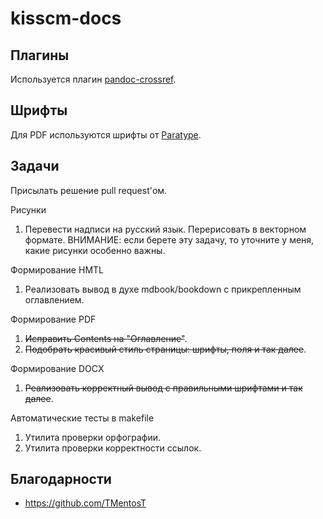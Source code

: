 # kisscm-docs

## Плагины

Используется плагин [pandoc-crossref](https://lierdakil.github.io/pandoc-crossref/).

## Шрифты

Для PDF используются шрифты от [Paratype](http://rus.paratype.ru/pt-sans-pt-serif).

## Задачи

Присылать решение pull request'ом.

Рисунки

1. Перевести надписи на русский язык. Перерисовать в векторном формате. ВНИМАНИЕ: если берете эту задачу, то уточните у меня, какие рисунки особенно важны.

Формирование HMTL

1. Реализовать вывод в духе mdbook/bookdown с прикрепленным оглавлением.

Формирование PDF

1. ~~Исправить Contents на "Оглавление"~~.
1. ~~Подобрать красивый стиль страницы: шрифты, поля и так далее~~.

Формирование DOCX

1. ~~Реализовать корректный вывод с правильными шрифтами и так далее~~.

Автоматические тесты в makefile

1. Утилита проверки орфографии.
1. Утилита проверки корректности ссылок.

## Благодарности

* https://github.com/TMentosT
  